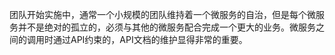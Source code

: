 团队开始实施中，通常一个小规模的团队维持着一个微服务的自治，但是每个微服务并不是绝对的孤立的，必须与其他的微服务配合完成一个更大的业务。微服务之间的调用时通过API约束的，API文档的维护显得非常的重要。

